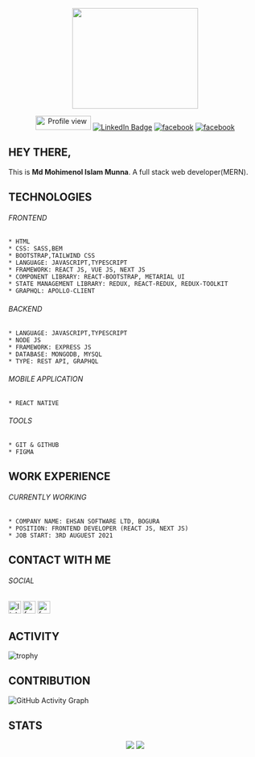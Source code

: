 
<p align="center"><img src="https://user-images.githubusercontent.com/60900771/174942929-c00baf97-6031-4dab-8dfb-2483de87b1d5.png" width="250" height="200"/></p>

<p align="center">
  <img src="https://gpvc.arturio.dev/Mohimenol-Islam-Munna" alt="Profile view" height="28" width="110">
<a id="linkedn-link" target="_blank" href="https://www.linkedin.com/in/mohimenol-munna-a54167132/"><img src="https://img.shields.io/badge/LinkedIn-blue?style=for-the-badge&logo=linkedin&logoColor=white" alt="LinkedIn Badge"></a>
  <a id="facebook-link" target="_blank" href="https://www.facebook.com/mohimenol.munna"><img src='https://img.shields.io/badge/Facebook-1877F2?style=for-the-badge&logo=facebook&logoColor=white' alt='facebook'></a>
  <a id="twitter-link" target="_blank" href="https://www.facebook.com/mohimenol.munna"><img src='https://img.shields.io/badge/Twitter-1DA1F2?style=for-the-badge&logo=twitter&logoColor=white' alt='facebook'></a>
</p>

## HEY THERE,

This is <b>Md Mohimenol Islam Munna</b>. A full stack web developer(MERN).</br>

##
## TECHNOLOGIES

  ###### FRONTEND
  
    * HTML 
    * CSS: SASS,BEM
    * BOOTSTRAP,TAILWIND CSS
    * LANGUAGE: JAVASCRIPT,TYPESCRIPT
    * FRAMEWORK: REACT JS, VUE JS, NEXT JS
    * COMPONENT LIBRARY: REACT-BOOTSTRAP, METARIAL UI
    * STATE MANAGEMENT LIBRARY: REDUX, REACT-REDUX, REDUX-TOOLKIT
    * GRAPHQL: APOLLO-CLIENT
    

  ###### BACKEND
  
    * LANGUAGE: JAVASCRIPT,TYPESCRIPT
    * NODE JS
    * FRAMEWORK: EXPRESS JS
    * DATABASE: MONGODB, MYSQL 
    * TYPE: REST API, GRAPHQL
    
    
  ###### MOBILE APPLICATION
  
    * REACT NATIVE
    
    
  ###### TOOLS
  
    * GIT & GITHUB
    * FIGMA 
    
    
## WORK EXPERIENCE

  ###### CURRENTLY WORKING
  
    * COMPANY NAME: EHSAN SOFTWARE LTD, BOGURA
    * POSITION: FRONTEND DEVELOPER (REACT JS, NEXT JS)
    * JOB START: 3RD AUGUEST 2021
   
<!--  ###### PREVIOUS COMPANY  -->
    


## CONTACT WITH ME

<!-- ##### PORTFOLIO  -->

###### SOCIAL

[<img src='https://cdn.jsdelivr.net/npm/simple-icons@3.0.1/icons/linkedin.svg' alt='linkedin' height='25'>](#linkedn-link)
[<img src='https://cdn.jsdelivr.net/npm/simple-icons@3.0.1/icons/facebook.svg' alt='facebook' height='25'>](#facebook-link) 
[<img src='https://cdn.jsdelivr.net/npm/simple-icons@3.0.1/icons/twitter.svg' alt='facebook' height='25'>](#twitter-link) 


## ACTIVITY 

![trophy](https://github-profile-trophy.vercel.app/?username=Mohimenol-Islam-Munna&count_private=true&theme=algolia&column=8&margin-w=30)


## CONTRIBUTION 

![GitHub Activity Graph](https://activity-graph.herokuapp.com/graph?username=Mohimenol-Islam-Munna&count_private=true&theme=react-dark&background=ff0000&line=8a2be2)  


## STATS

<p align="center">
  <img src="https://github-readme-stats.vercel.app/api?username=Mohimenol-Islam-Munna&show_icons=true&count_private=true&theme=dark&background=000000" />
  <img src="https://github-readme-streak-stats.herokuapp.com/?user=Mohimenol-Islam-Munna&theme=dark&background=000000" />
</>


